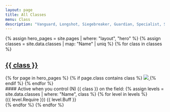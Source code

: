 ```yaml
---
layout: page
title: All Classes
menu: Class
description: "Vanguard, Longshot, Siegebreaker, Guardian, Specialist, Supporter, Blaster, Summoner, Assassin. Read more about all AOE Classes (Roles), tips and guide about how to use them wisely!"
---
```

{% assign hero_pages = site.pages | where: "layout", "hero" %}
{% assign classes = site.data.classes | map: "Name" | uniq %}
{% for class in classes %}
<h2 id="{{ class | replace: " ", "-" }}"><a href="#{{ class | replace: " ", "-" }}">{{ class }}</a></h2>
<div class="heroes">
    {% for page in hero_pages %}
        {% if page.class contains class %}
            <a href="{{page.url}}" title="{{page.title}}">
                <img src="/assets/img/heroes/avatar/{{page.title}}.png"/>
            </a>
        {% endif %}
    {% endfor %}
</div>
#### Active when you control (N) {{ class }} on the field:
{% assign levels = site.data.classes | where: "Name", class %}
{% for level in levels %}
<div>({{ level.Require }}) {{ level.Buff }}</div>
{% endfor %}
{% endfor %}